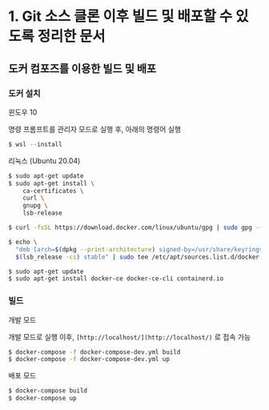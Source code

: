 # 1. Git 소스 클론 이후 빌드 및 배포할 수 있도록 정리한 문서

## 도커 컴포즈를 이용한 빌드 및 배포

### 도커 설치

윈도우 10

명령 프롬프트를 관리자 모드로 실행 후, 아래의 명령어 실행

```powershell
$ wsl --install
```

리눅스 (Ubuntu 20.04)

```bash
$ sudo apt-get update
$ sudo apt-get install \
    ca-certificates \
    curl \
    gnupg \
    lsb-release
```

```bash
$ curl -fsSL https://download.docker.com/linux/ubuntu/gpg | sudo gpg --dearmor -o /usr/share/keyrings/docker-archive-keyring.gpg
```

```bash
$ echo \
  "deb [arch=$(dpkg --print-architecture) signed-by=/usr/share/keyrings/docker-archive-keyring.gpg] https://download.docker.com/linux/ubuntu \
  $(lsb_release -cs) stable" | sudo tee /etc/apt/sources.list.d/docker.list > /dev/null
```

```bash
$ sudo apt-get update
$ sudo apt-get install docker-ce docker-ce-cli containerd.io
```

### 빌드

개발 모드

개발 모드로 실행 이후, `[http://localhost/](http://localhost/)` 로 접속 가능

```bash
$ docker-compose -f docker-compose-dev.yml build
$ docker-compose -f docker-compose-dev.yml up
```

배포 모드

```bash
$ docker-compose build
$ docker-compose up
```

# 